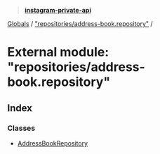 > **[instagram-private-api](../README.md)**

[Globals](../README.md) / ["repositories/address-book.repository"](_repositories_address_book_repository_.md) /

# External module: "repositories/address-book.repository"

## Index

### Classes

* [AddressBookRepository](../classes/_repositories_address_book_repository_.addressbookrepository.md)